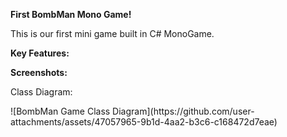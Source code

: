 <p><b>First BombMan Mono Game!</b></p>
<p>This is our first mini game built in C# MonoGame. </p>

<p><b>Key Features:</b></p>


<p><b>Screenshots:</b></p>
<p>Class Diagram:</p>
![BombMan Game Class Diagram](https://github.com/user-attachments/assets/47057965-9b1d-4aa2-b3c6-c168472d7eae)

